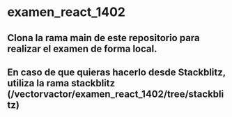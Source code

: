 # examen_react_1402

## Clona la rama main de este repositorio para realizar el examen de forma local.

## En caso de que quieras hacerlo desde Stackblitz, utiliza la rama stackblitz (/vectorvactor/examen_react_1402/tree/stackblitz)